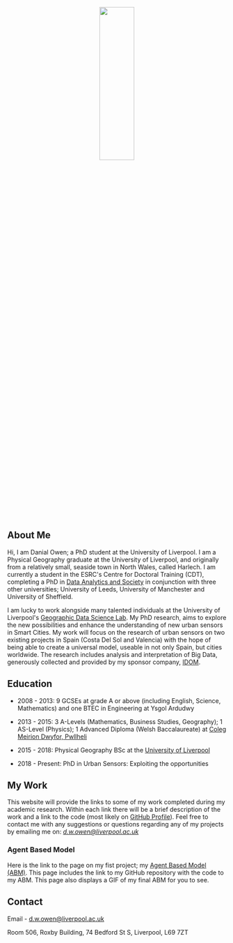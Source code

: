 <p align="center">
  <img width="40%" height="30%" src="profile_2.jpg">
</p>

## About Me

Hi, I am Danial Owen; a PhD student at the University of Liverpool. I am a Physical Geography graduate at the University of Liverpool, and originally from a relatively small, seaside town in North Wales, called Harlech. I am currently a student in the ESRC's Centre for Doctoral Training (CDT), completing a PhD in [Data Analytics and Society](https://datacdt.org/) in conjunction with three other universities; University of Leeds, University of Manchester and University of Sheffield.

I am lucky to work alongside many talented individuals at the University of Liverpool's [Geographic Data Science Lab](https://www.liverpool.ac.uk/geographic-data-science/about/). My PhD research, aims to explore the new possibilities and enhance the understanding of new urban sensors in Smart Cities. My work will focus on the research of urban sensors on two existing projects in Spain (Costa Del Sol and Valencia) with the hope of being able to create a universal model, useable in not only Spain, but cities worldwide. The research includes analysis and interpretation of Big Data, generously collected and provided by my sponsor company, [IDOM](https://www.idom.com/).  

## Education

- 2008 - 2013: 9 GCSEs at grade A or above (including English, Science, Mathematics) and one BTEC in Engineering at Ysgol Ardudwy

- 2013 - 2015: 3 A-Levels (Mathematics, Business Studies, Geography); 1 AS-Level (Physics); 1 Advanced Diploma (Welsh Baccalaureate) at [Coleg Meirion Dwyfor, Pwllheli](https://www.gllm.ac.uk/)

- 2015 - 2018: Physical Geography BSc at the [University of Liverpool](https://www.liverpool.ac.uk/)

- 2018 - Present: PhD in Urban Sensors: Exploiting the opportunities  

## My Work

This website will provide the links to some of my work completed during my academic research. Within each link there will be a brief description of the work and a link to the code (most likely on [GitHub Profile](https://github.com/danialowen)). Feel free to contact me with any suggestions or questions regarding any of my projects by emailing me on: *d.w.owen@liverpool.ac.uk*

### Agent Based Model 

Here is the link to the page on my fist project; my [Agent Based Model (ABM)](ABM.md). This page includes the link to my GitHub repository with the code to my ABM. This page also displays a GIF of my final ABM for you to see. 


## Contact

Email - d.w.owen@liverpool.ac.uk

Room 506,
Roxby Building,
74 Bedford St S,
Liverpool,
L69 7ZT
